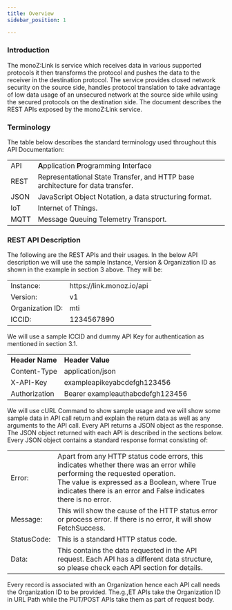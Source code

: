 ```yaml
---
title: Overview
sidebar_position: 1

---
```


### Introduction

The monoZ:Link is service which receives data in various supported protocols it then transforms the protocol and pushes the data to the receiver in the destination protocol. The service provides closed network security on the source side, handles protocol translation to take advantage of low data usage of an unsecured network at the source side while using the secured protocols on the destination side.
The document describes the REST APIs exposed by the monoZ:Link service.

### Terminology

The table below describes the standard terminology used throughout this API Documentation:

<table>
<tr>
<td>API</td>
<td><strong>A</strong>pplication <strong>P</strong>rogramming <strong>I</strong>nterface</td>
</tr>
<tr>
<td>REST</td>
<td>Representational State Transfer, and HTTP base architecture for data transfer.</td>
</tr>
<tr>
<td>JSON</td>
<td>JavaScript Object Notation, a data structuring format.</td>
</tr>
<tr>
<td>IoT</td>
<td>Internet of Things.</td>
</tr>
<tr>
<td>MQTT</td>
<td>Message Queuing Telemetry Transport.</td>
</tr>
</table>

<!-- # URI Structure

The URIs for the API resources have the following structure:

For example:

This document details the version 1 of the APIs.
The OrgID is the Organization ID which is generate when the Organization is re.g.,istered on the monoZ:Link portal. This is provided by Meritech to the account manager when the account is created. Please contact Meritech Support if you do not have the OrgID.
The Resource-Name is detailed in the sections below.

### Authentication

Any call to the published APIs must be securely authenticated. During re.g.,istration of the Organization in the monoZ:Link Platform an API Key is generated for the programmatic access of monoZ:Link Rest APIs. The API Key needs to be passed in header for every API call so as to authenticate the caller.
The API Key is provided by Meritech to the account manager when the account is created. Please contact Meritech Support if you do not have the API Key.
This is standard API Key implementation and the header needs to be X-API-Key. Hence if the Key given to your organization is: abcdefg123456 then one needs to pass the following in the API header:

--header 'X-API-Key: exampleapikeyabcdefgh123456' -->

### REST API Description

The following are the REST APIs and their usages. In the below API description we will use the sample Instance, Version & Organization ID as shown in the example in section 3 above. They will be:

<table>
    <tr>
        <td>Instance: </td>
        <td>https://link.monoz.io/api</td>
    </tr>
    <tr>
        <td>Version: </td>
        <td>v1</td>
    </tr>
    <tr>
        <td>Organization ID: </td>
        <td>mti</td>
    </tr>
    <tr>
        <td>ICCID: </td>
        <td>1234567890</td>
    </tr>
</table>

We will use a sample ICCID and dummy API Key for authentication as mentioned in section 3.1.

<table>
    <tr>
        <td><b>Header Name</b> </td>
        <td><b>Header Value</b></td>
    </tr>
    <tr>
        <td>Content-Type </td>
        <td>application/json </td>
    </tr>
    <tr>
        <td>X-API-Key </td>
        <td>exampleapikeyabcdefgh123456</td>
    </tr>
        <tr>
        <td>Authorization </td>
        <td>Bearer exampleauthabcdefgh123456</td>
    </tr>
</table>

We will use cURL Command to show sample usage and we will show some sample data in API call return and explain the return data as well as any arguments to the API call.
Every API returns a JSON object as the response. The JSON object returned with each API is described in the sections below. Every JSON object contains a standard response format consisting of:

<table>
<tr>
<td>Error:</td>
<td>Apart from any HTTP status code errors, this indicates whether there was an error while performing the requested operation.
    <br/>The value is expressed as a Boolean, where True indicates there is an error and False indicates there is no error.</td>
</tr>
<tr>
<td>Message:</td>
<td>This will show the cause of the HTTP status error or process error. If there is no error, it will show FetchSuccess.</td>
</tr>
<tr>
<td>StatusCode:</td>
<td>This is a standard HTTP status code.</td>
</tr>
<tr>
<td>Data:</td>
<td>This contains the data requested in the API request. Each API has a different data structure, so please check each API section for details.</td>
</tr>
</table>

Every record is associated with an Organization hence each API call needs the Organization ID to be provided. The.g.,ET APIs take the Organization ID in URL Path while the PUT/POST APIs take them as part of request body.
